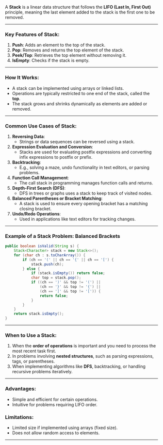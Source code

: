 
A **Stack** is a linear data structure that follows the **LIFO (Last In, First Out)** principle, meaning the last element added to the stack is the first one to be removed.

---

### Key Features of Stack:
1. **Push**: Adds an element to the top of the stack.
2. **Pop**: Removes and returns the top element of the stack.
3. **Peek/Top**: Retrieves the top element without removing it.
4. **IsEmpty**: Checks if the stack is empty.

---

### How It Works:
- A stack can be implemented using arrays or linked lists.
- Operations are typically restricted to one end of the stack, called the **top**.
- The stack grows and shrinks dynamically as elements are added or removed.

---

### Common Use Cases of Stack:
1. **Reversing Data**:
   - Strings or data sequences can be reversed using a stack.
2. **Expression Evaluation and Conversion**:
   - Stacks are used for evaluating postfix expressions and converting infix expressions to postfix or prefix.
3. **Backtracking**:
   - E.g., solving a maze, undo functionality in text editors, or parsing problems.
4. **Function Call Management**:
   - The call stack in programming manages function calls and returns.
5. **Depth-First Search (DFS)**:
   - DFS in trees or graphs uses a stack to keep track of visited nodes.
6. **Balanced Parentheses or Bracket Matching**:
   - A stack is used to ensure every opening bracket has a matching closing bracket.
7. **Undo/Redo Operations**:
   - Used in applications like text editors for tracking changes.

---

### Example of a Stack Problem: **Balanced Brackets**
```java
public boolean isValid(String s) {
    Stack<Character> stack = new Stack<>();
    for (char ch : s.toCharArray()) {
        if (ch == '(' || ch == '{' || ch == '[') {
            stack.push(ch);
        } else {
            if (stack.isEmpty()) return false;
            char top = stack.pop();
            if ((ch == ')' && top != '(') ||
                (ch == '}' && top != '{') ||
                (ch == ']' && top != '[')) {
                return false;
            }
        }
    }
    return stack.isEmpty();
}
```

---

### When to Use a Stack:
1. When the **order of operations** is important and you need to process the most recent task first.
2. In problems involving **nested structures**, such as parsing expressions, tags, or parentheses.
3. When implementing algorithms like **DFS**, backtracking, or handling recursive problems iteratively.

---

### Advantages:
- Simple and efficient for certain operations.
- Intuitive for problems requiring LIFO order.

### Limitations:
- Limited size if implemented using arrays (fixed size).
- Does not allow random access to elements.

---
